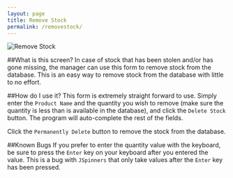 ```yaml
---
layout: page
title: Remove Stock
permalink: /removestock/
---
```

![Remove Stock](http://i.imgur.com/hUvrWmy.png)

##What is this screen?
In case of stock that has been stolen and/or has gone missing, the manager can use this form to remove stock from the database. This is an easy way to remove stock from the database with little to no effort.

##How do I use it?
This form is extremely straight forward to use. Simply enter the `Product Name` and the quantity you wish to remove (make sure the quantity is less than is available in the database), and click the `Delete Stock` button. The program will auto-complete the rest of the fields. 

Click the `Permanently Delete` button to remove the stock from the database.  

##Known Bugs
If you prefer to enter the quantity value with the keyboard, be sure to press the `Enter` key on your keyboard after you entered the value. This is a bug with `JSpinners` that only take values after the `Enter` key has been pressed. 